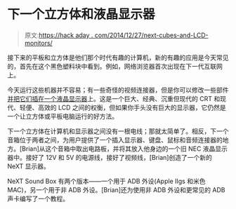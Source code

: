 # 下一个立方体和液晶显示器

> 原文:[https://hack aday . com/2014/12/27/next-cubes-and-LCD-monitors/](https://hackaday.com/2014/12/27/next-cubes-and-lcd-monitors/)

接下来的平板和立方体是他们那个时代有趣的计算机，新的有趣的应用是今天常见的，首先在这个黑色塑料块中看到。例如，网络浏览器首次出现在下一代互联网上。

今天运行这些机器并不容易；有一些奇怪的视频连接器，但是你可以修改一些部件[并把它们插在一个液晶显示器](http://www.asterontech.com/Asterontech/next_lcd.html)上。这是一个巨大、经典、沉重但现代的 CRT 和现代、轻便、高效的 LCD 之间的权衡，但如果你手头没有巨大的显示器，它仍然是一个让立方体或平板电脑运行的好方法。

下一个立方体在计算机和显示器之间没有一根电线；那就太简单了。相反，下一个音箱位于两者之间，为用户提供了一个插入显示器、键盘、鼠标和音频连接器的地方。[Brian]从这个音箱中取出电路板，并将其放入他身边的一个旧 NEC 液晶显示器中。接好了 12V 和 5V 的电源线，接好了视频线，[Brian]创造了一个新的 NeXT 显示器。

NeXT Sound Box 有两个版本——一个用于 ADB 外设(Apple IIgs 和米色 MAC)，另一个用于非 ADB 外设。[Brian]还为使用非 ADB 外设和更常见的 ADB 声卡编写了一个教程。